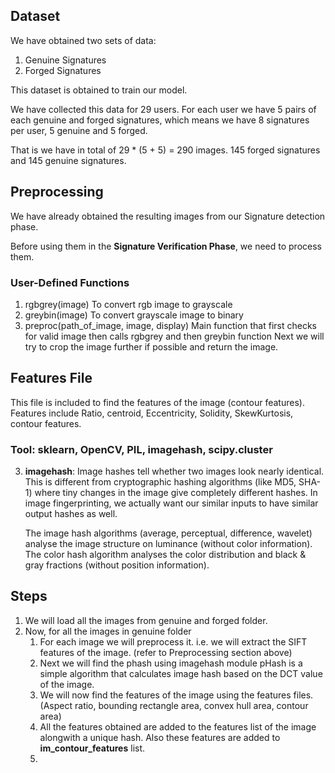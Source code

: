 ## Dataset

We have obtained two sets of data:
1. Genuine Signatures
2. Forged Signatures

This dataset is obtained to train our model.

We have collected this data for 29 users.
For each user we have 5 pairs of each genuine and forged signatures, which means we have 8 signatures per user, 
5 genuine and 5 forged.

That is we have in total of 29 * (5 + 5) = 290 images.  145 forged signatures and 145 genuine signatures.

## Preprocessing

We have already obtained the resulting images from our Signature detection phase.

Before using them in the **Signature Verification Phase**, we need to process them.

### User-Defined Functions

1. rgbgrey(image)
    To convert rgb image to grayscale
2. greybin(image)
    To convert grayscale image to binary
3. preproc(path_of_image, image, display)
    Main function that first checks for valid image then calls rgbgrey and then greybin function
    Next we will try to crop the image further if possible and return the image.


## Features File

This file is included to find the features of the image (contour features).
Features include Ratio, centroid, Eccentricity, Solidity, SkewKurtosis, 
contour features.

### Tool: sklearn, OpenCV, PIL, imagehash, scipy.cluster

3. **imagehash**: Image hashes tell whether two images look nearly identical. 
   This is different from cryptographic hashing algorithms (like MD5, SHA-1) 
   where tiny changes in the image give completely different hashes. 
   In image fingerprinting, we actually want our similar inputs to have similar 
   output hashes as well.
    
    The image hash algorithms (average, perceptual, difference, wavelet) analyse 
   the image structure on luminance (without color information). The color hash 
   algorithm analyses the color distribution and black & gray fractions 
   (without position information).

## Steps

1. We will load all the images from genuine and forged folder.
2. Now, for all the images in genuine folder
   1. For each image we will preprocess it. i.e. we will extract the SIFT features of the image. (refer to Preprocessing section above)
   2. Next we will find the phash using imagehash module
      pHash is a simple algorithm that calculates image hash based on the DCT value of the image.
   3. We will now find the features of the image using the features files. (Aspect ratio, bounding rectangle area, 
       convex hull area, contour area)
   4. All the features obtained are added to the features list of the image alongwith a unique hash. Also these features
   are added to **im_contour_features** list.
   5. 
